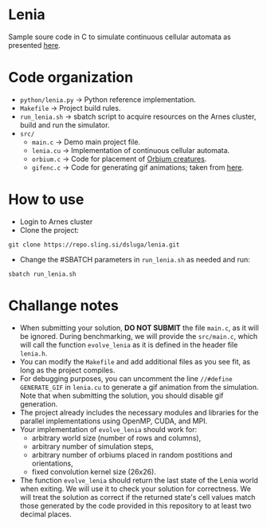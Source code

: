 # Lenia

Sample soure code in C to simulate continuous cellular automata as presented [here](https://chakazul.github.io/lenia.html).

# Code organization
- `python/lenia.py` -> Python reference implementation.
- `Makefile` -> Project build rules.
- `run_lenia.sh` -> sbatch script to acquire resources on the Arnes cluster, build and run the simulator.
- `src/`
    - `main.c` -> Demo main project file.
    - `lenia.cu` -> Implementation of continuous cellular automata.
    - `orbium.c` -> Code for placement of [Orbium creatures](https://ar5iv.labs.arxiv.org/html/2005.03742/assets/fig3a1.png).
    - `gifenc.c` -> Code for generating gif animations; taken from [here](https://github.com/lecram/gifenc).
# How to use
- Login to Arnes cluster
- Clone the project:
```
git clone https://repo.sling.si/dsluga/lenia.git
```
- Change the #SBATCH parameters in `run_lenia.sh` as needed and run:
```
sbatch run_lenia.sh
```

# Challange notes

- When submitting your solution, **DO NOT SUBMIT** the file `main.c`, as it will be ignored. During benchmarking, we will provide the `src/main.c`, which will call the function `evolve_lenia` as it is defined in the header file `lenia.h`.
- You can modify the `Makefile` and add additional files as you see fit, as long as the project compiles. 
- For debugging purposes, you can uncomment the line `//#define GENERATE_GIF` in `lenia.cu` to generate a gif animation from the simulation. Note that when submitting the solution, you should disable gif generation.
- The project already includes the necessary modules and libraries for the parallel implementations using OpenMP, CUDA, and MPI.
- Your implementation of `evolve_lenia` should work for:
    - arbitrary world size (number of rows and columns),
    - arbitrary number of simulation steps,
    - arbitrary number of orbiums placed in random postitions and orientations,
    - fixed convolution kernel size (26x26).
- The function `evolve_lenia` should return the last state of the Lenia world when exiting. We will use it to check your solution for correctness. We will treat the solution as correct if the returned state's cell values match those generated by the code provided in this repository to at least two decimal places. 